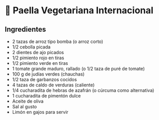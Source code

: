 # 🥘 Paella Vegetariana Internacional

## Ingredientes

- 2 tazas de arroz tipo bomba (o arroz corto)
- 1/2 cebolla picada
- 2 dientes de ajo picados
- 1/2 pimiento rojo en tiras
- 1/2 pimiento verde en tiras
- 1 tomate grande maduro, rallado (o 1/2 taza de puré de tomate)
- 100 g de judías verdes (chauchas)
- 1/2 taza de garbanzos cocidos
- 4 tazas de caldo de verduras (caliente)
- 1/4 cucharadita de hebras de azafrán (o cúrcuma como alternativa)
- 1 cucharadita de pimentón dulce
- Aceite de oliva
- Sal al gusto
- Limón en gajos para servir
